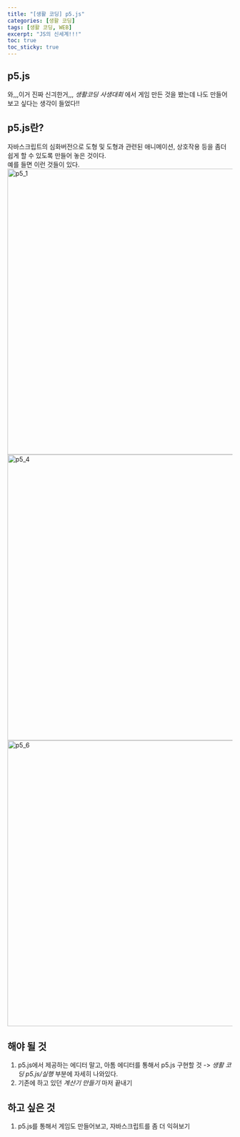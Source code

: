 ```yaml
---
title: "[생활 코딩] p5.js"
categories: [생활 코딩]
tags: [생활 코딩, WEB]
excerpt: "JS의 신세계!!!"
toc: true
toc_sticky: true
---
```


## p5.js
와,,,이거 진짜 신긔한거,,, *생활코딩 사생대회* 에서 게임 만든 것을 봤는데 나도 만들어 보고 싶다는 생각이 들었다!!

## p5.js란?
자바스크립트의 심화버전으로 도형 및 도형과 관련된 애니메이션, 상호작용 등을 좀더 쉽게 할 수 있도록 만들어 놓은 것이다.
<br>
예를 들면 이런 것들이 있다.
<img width="640" alt="p5_1" src="https://user-images.githubusercontent.com/96654391/149708855-aa015225-364b-4d9b-8075-5fd356232ad1.png">
<img width="640" alt="p5_4" src="https://user-images.githubusercontent.com/96654391/149708886-da771862-8bce-4444-979d-8721b8305d53.png">
<img width="640" alt="p5_6" src="https://user-images.githubusercontent.com/96654391/149708890-adb3088e-e123-4e4e-9c59-11f88cea525e.png">

## 해야 될 것
1. p5.js에서 제공하는 에디터 말고, 아톰 에디터를 통해서 p5.js 구현할 것 -> *생활 코딩 p5.js/실행* 부분에 자세히 나와있다.
2. 기존에 하고 있던 *계산기 만들기* 마저 끝내기

## 하고 싶은 것
1. p5.js를 통해서 게임도 만들어보고, 자바스크립트를 좀 더 익혀보기

